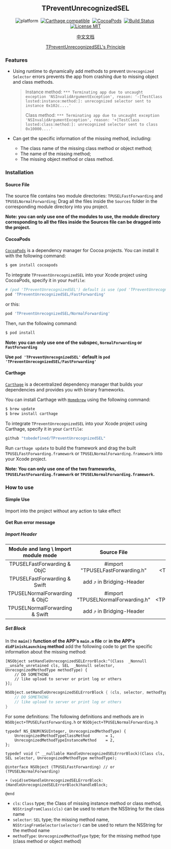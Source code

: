<div align="center">

TPreventUnrecognizedSEL
------

</div>

<div align="center">

![platform](https://img.shields.io/badge/Platform-iOS%20%7C%20tvOS%20%7C%20macOS%20%7C%20watchOS-brightgreen.svg)&nbsp;
[![Carthage compatible](https://img.shields.io/badge/Carthage-compatible-4BC51D.svg?style=flat)](https://github.com/Carthage/Carthage)&nbsp;
[![CocoaPods](https://img.shields.io/badge/Cocoapods-compatible-brightgreen.svg?style=flat)](http://cocoapods.org/)&nbsp;
[![Build Status](https://travis-ci.org/tobedefined/TPreventUnrecognizedSEL.svg?branch=master)](https://travis-ci.org/tobedefined/TPreventUnrecognizedSEL)&nbsp;
[![License MIT](https://img.shields.io/badge/license-MIT-green.svg?style=flat)](https://github.com/tobedefined/TPreventUnrecognizedSEL/blob/master/LICENSE)

</div>

<div align="center">

[中文文档](README_CN.md)

[TPreventUnrecognizedSEL's Principle](http://tbd.ink/2017/11/26/iOS/170112601.TPreventUnrecognizedSEL%E5%AE%9E%E7%8E%B0%E6%80%9D%E8%B7%AF%E4%BB%A5%E5%8F%8A%E5%8E%9F%E7%90%86/index/)

</div>

### Features

- Using runtime to dynamically add methods to prevent `Unrecognized Selector` errors prevents the app from crashing due to missing object and class methods.
    > Instance method: `*** Terminating app due to uncaught exception 'NSInvalidArgumentException', reason: '-[TestClass losted:instance:method:]: unrecognized selector sent to instance 0x102c....'`
    > 
    > Class method: `*** Terminating app due to uncaught exception 'NSInvalidArgumentException', reason: '+[TestClass losted:class:method:]: unrecognized selector sent to class 0x10000....'`

- Can get the specific information of the missing method, including: 
    - The class name of the missing class method or object method; 
    - The name of the missing method; 
    - The missing object method or class method.

### Installation

#### Source File

The source file contains two module directories: `TPUSELFastForwarding` and `TPUSELNormalForwarding`; Drag all the files inside the `Sources` folder in the corresponding module directory into you project.

**Note: you can only use one of the modules to use, the module directory corresponding to all the files inside the Sources file can be dragged into the project.**

#### CocoaPods

[`CocoaPods`](https://cocoapods.org/) is a dependency manager for Cocoa projects. You can install it with the following command:

```bash
$ gem install cocoapods
```

To integrate `TPreventUnrecognizedSEL` into your Xcode project using CocoaPods, specify it in your `Podfile`:

```ruby
# (pod 'TPreventUnrecognizedSEL') default is use (pod 'TPreventUnrecognizedSEL/FastForwarding')
pod 'TPreventUnrecognizedSEL/FastForwarding'
```

or this:

```ruby
pod 'TPreventUnrecognizedSEL/NormalForwarding'
```

Then, run the following command:

```bash
$ pod install
```

**Note: you can only use one of the subspec, `NormalForwarding` or `FastForwarding`**

**Use `pod 'TPreventUnrecognizedSEL'` default is `pod 'TPreventUnrecognizedSEL/FastForwarding'`**

#### Carthage

[`Carthage`](https://github.com/Carthage/Carthage) is a decentralized dependency manager that builds your dependencies and provides you with binary frameworks.

You can install Carthage with [`Homebrew`](https://brew.sh/) using the following command:

```bash
$ brew update
$ brew install carthage
```

To integrate `TPreventUnrecognizedSEL` into your Xcode project using Carthage, specify it in your `Cartfile`:

```ruby
github "tobedefined/TPreventUnrecognizedSEL"
```

Run `carthage update` to build the framework and drag the built `TPUSELFastForwarding.framework` or `TPUSELNormalForwarding.framework` into your Xcode project.

**Note: You can only use one of the two frameworks, `TPUSELFastForwarding.framework` or `TPUSELNormalForwarding.framework`.**

### How to use

#### Simple Use

Import into the project without any action to take effect

#### Get Run error message 

##### Import Header

| Module and lang \ Import module mode |            Source File             |                            CocoaPods                             |                            Carthage                             |
| :----------------------------------: | :--------------------------------: | :--------------------------------------------------------------: | :-------------------------------------------------------------: |
|     TPUSELFastForwarding & ObjC      |  #import "TPUSELFastForwarding.h"  |  #import &lt;TPreventUnrecognizedSEL/TPUSELFastForwarding.h&gt;  |   #import &lt;TPUSELFastForwarding/TPUSELFastForwarding.h&gt;   |
|     TPUSELFastForwarding & Swift     |      add ⤴ in Bridging-Header     |                  import TPreventUnrecognizedSEL                  |                   import TPUSELFastForwarding                   |
|    TPUSELNormalForwarding & ObjC     | #import "TPUSELNormalForwarding.h" | #import &lt;TPreventUnrecognizedSEL/TPUSELNormalForwarding.h&gt; | #import &lt;TPUSELNormalForwarding/TPUSELNormalForwarding.h&gt; |
|    TPUSELNormalForwarding & Swift    |     add ⤴ in Bridging-Header      |                  import TPreventUnrecognizedSEL                  |                  import TPUSELNormalForwarding                  |

##### Set Block

In the  **`main()` function of the APP's `main.m` file**  or  **in the APP's `didFinishLaunching` method**  add the following code to get the specific information about the missing method:
```objc
[NSObject setHandleUnrecognizedSELErrorBlock:^(Class  _Nonnull __unsafe_unretained cls, SEL  _Nonnull selector, UnrecognizedMethodType methodType) {
    // DO SOMETHING
    // like upload to server or print log or others
}];
```

```swift
NSObject.setHandleUnrecognizedSELErrorBlock { (cls, selector, methodType) in
    // DO SOMETHING
    // like upload to server or print log or others
}
```

For some definitions: The following definitions and methods are in `NSObject+TPUSELFastForwarding.h` or `NSObject+TPUSELNormalForwarding.h`

```objc
typedef NS_ENUM(NSUInteger, UnrecognizedMethodType) {
    UnrecognizedMethodTypeClassMethod       = 1,
    UnrecognizedMethodTypeInstanceMethod    = 2,
};

typedef void (^ __nullable HandleUnrecognizedSELErrorBlock)(Class cls, SEL selector, UnrecognizedMethodType methodType);

@interface NSObject (TPUSELFastForwarding) // or (TPUSELNormalForwarding)

+ (void)setHandleUnrecognizedSELErrorBlock:(HandleUnrecognizedSELErrorBlock)handleBlock;

@end
```

- `cls`: `Class` type; the Class of missing instance method or class method, `NSStringFromClass(cls)` can be used to return the NSString for the class name
- `selector`: `SEL` type; the missing method name, `NSStringFromSelector(selector)` can be used to return the NSString for the method name
- `methodType`: `UnrecognizedMethodType` type; for the missing method type (class method or object method)

